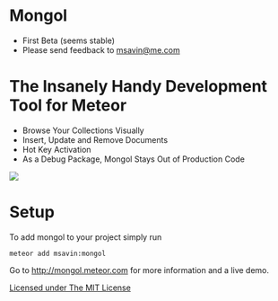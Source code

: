 # Mongol
 - First Beta (seems stable)
 - Please send feedback to msavin@me.com

# The Insanely Handy Development Tool for Meteor
- Browse Your Collections Visually
- Insert, Update and Remove Documents
- Hot Key Activation
- As a Debug Package, Mongol Stays Out of Production Code 

<a href="http://mongol.meteor.com"><img src="https://raw.githubusercontent.com/msavin/Mongol/master/public/video/gif.gif"></a><br>

# Setup

To add mongol to your project simply run
```
meteor add msavin:mongol
```

Go to <a href="http://mongol.meteor.com">http://mongol.meteor.com</a> for more information and a live demo.

<a href="https://github.com/msavin/Mongol/blob/master/LICENSE.md">Licensed under The MIT License</a>
